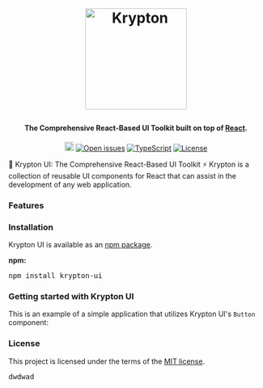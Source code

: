 <h1 align="center">
  <br>


  <a href="https://krypton-ui.com"><img src="https://user-images.githubusercontent.com/7073241/224507377-395bffc0-9ff7-4d74-865b-f734394a7e7e.png" alt="Krypton" width="200"></a>
</h1>

<h4 align="center">The Comprehensive React-Based UI Toolkit built on top of <a href="https://reactjs.org/" target="_blank">React</a>.</h4>

<p align="center">
<a href="https://badge.fury.io/js/krypton-ui"><img src="https://badge.fury.io/js/krypton-ui.svg" alt="npm version" height="18"></a>
<a href="https://github.com/eugeniucozac/krypton-ui/issues"><img src="https://camo.githubusercontent.com/ca8b03b0da466c288fc28f8882afa9face8ba7a4290d0a03c3b9d7f57caf6a04/68747470733a2f2f696d672e736869656c64732e696f2f6769746875622f6973737565732f6d6b6f7369722f72656163742d706172616c6c61782d74696c74" alt="Open issues" data-canonical-src="https://img.shields.io/github/issues/mkosir/react-parallax-tilt" style="max-width: 100%;"></a>
  <a href="https://github.com/microsoft/TypeScript"><img src="https://camo.githubusercontent.com/1d1f56c37cf5dfd1b9c3782a8d1d6fe07f8764e8c35f53ec90460e5b38cd8f7d/68747470733a2f2f6261646765732e66726170736f66742e636f6d2f747970657363726970742f636f64652f747970657363726970742e7376673f763d313031" alt="TypeScript" data-canonical-src="https://badges.frapsoft.com/typescript/code/typescript.svg?v=101" style="max-width: 100%;"></a>
<a href="https://github.com/Redocly/redoc/blob/main/LICENSE"><img src="https://camo.githubusercontent.com/29d48040bcf3abe4eabc1089e81a82726f1beef3e2571fc67a13b97bff7df15d/68747470733a2f2f696d672e736869656c64732e696f2f6e706d2f6c2f7265646f632e737667" alt="License" data-canonical-src="https://img.shields.io/npm/l/redoc.svg" style="max-width: 100%;"></a>

</p>

<p dir="auto"><g-emoji class="g-emoji" alias="rocket" fallback-src="https://github.githubassets.com/images/icons/emoji/unicode/1f680.png">🚀</g-emoji> Krypton UI: The Comprehensive React-Based UI Toolkit <g-emoji class="g-emoji" alias="zap" fallback-src="https://github.githubassets.com/images/icons/emoji/unicode/26a1.png">⚡️</g-emoji> Krypton is a collection of reusable UI components for React that can assist in the development of any web application.</p>
<h3 tabindex="-1" dir="auto">Features</h3>

<h3 tabindex="-1" dir="auto">Installation</h3>
<p dir="auto">Krypton UI is available as an <a href="https://www.npmjs.com/package/krypton-ui" rel="nofollow">npm package</a>.</p>
<p dir="auto"><strong>npm:</strong></p>
<div class="highlight highlight-source-shell notranslate position-relative overflow-auto" dir="auto">
  <pre>npm install krypton-ui</pre>
  <div class="zeroclipboard-container position-absolute right-0 top-0"></div>
</div>
<h3 tabindex="-1" dir="auto">Getting started with Krypton UI</h3>

<p dir="auto">This is an example of a simple application that utilizes Krypton UI's <code>Button</code> component:</p>

<h3 tabindex="-1" dir="auto">License</h3>
<p>This project is licensed under the terms of the <a href="https://github.com/eugeniucozac/krypton-ui/blob/main/LICENSE">MIT license</a>.</p>
<div class="highlight highlight-source-js notranslate position-relative overflow-auto" dir="auto">
<pre>
dwdwad
</pre>
 </div>
